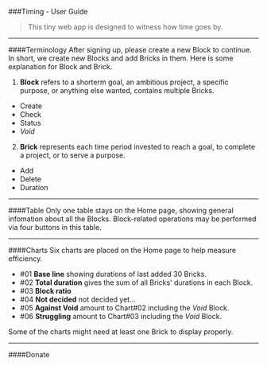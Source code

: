 ###Timing - User Guide

>This tiny web app is designed to witness how time goes by.

---

####Terminology
After signing up, please create a new Block to continue. In short, we create new Blocks and add Bricks in them. Here is some explanation for Block and Brick.
1. **Block** refers to a shorterm goal, an ambitious project, a specific purpose, or anything else wanted, contains multiple Bricks.
  + Create
  + Check
  + Status
  + *Void*
2. **Brick** represents each time period invested to reach a goal, to complete a project, or to serve a purpose.
  + Add
  + Delete
  + Duration

---

####Table
Only one table stays on the Home page, showing general infomation about all the Blocks. Block-related operations may be performed via four buttons in this table.

---

####Charts
Six charts are placed on the Home page to help measure efficiency.
+ \#01 __Base line__      showing durations of last added 30 Bricks.
+ \#02 __Total duration__ gives the sum of all Bricks' durations in each Block.
+ \#03 __Block ratio__    
+ \#04 __Not decided__    not decided yet...
+ \#05 __Against Void__   amount to Chart#02 including the *Void* Block.
+ \#06 __Struggling__     amount to Chart#03 including the *Void* Block.

Some of the charts might need at least one Brick to display properly.

---

####Donate
